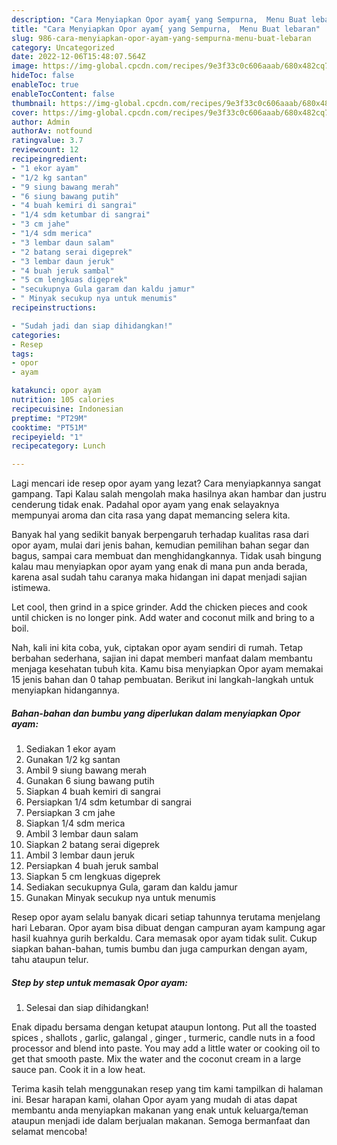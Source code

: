 ```yaml
---
description: "Cara Menyiapkan Opor ayam{ yang Sempurna,  Menu Buat lebaran"
title: "Cara Menyiapkan Opor ayam{ yang Sempurna,  Menu Buat lebaran"
slug: 986-cara-menyiapkan-opor-ayam-yang-sempurna-menu-buat-lebaran
category: Uncategorized
date: 2022-12-06T15:48:07.564Z
image: https://img-global.cpcdn.com/recipes/9e3f33c0c606aaab/680x482cq70/opor-ayam-foto-resep-utama.jpg
hideToc: false
enableToc: true
enableTocContent: false
thumbnail: https://img-global.cpcdn.com/recipes/9e3f33c0c606aaab/680x482cq70/opor-ayam-foto-resep-utama.jpg
cover: https://img-global.cpcdn.com/recipes/9e3f33c0c606aaab/680x482cq70/opor-ayam-foto-resep-utama.jpg
author: Admin
authorAv: notfound
ratingvalue: 3.7
reviewcount: 12
recipeingredient:
- "1 ekor ayam"
- "1/2 kg santan"
- "9 siung bawang merah"
- "6 siung bawang putih"
- "4 buah kemiri di sangrai"
- "1/4 sdm ketumbar di sangrai"
- "3 cm jahe"
- "1/4 sdm merica"
- "3 lembar daun salam"
- "2 batang serai digeprek"
- "3 lembar daun jeruk"
- "4 buah jeruk sambal"
- "5 cm lengkuas digeprek"
- "secukupnya Gula garam dan kaldu jamur"
- " Minyak secukup nya untuk menumis"
recipeinstructions:

- "Sudah jadi dan siap dihidangkan!"
categories:
- Resep
tags:
- opor
- ayam

katakunci: opor ayam 
nutrition: 105 calories
recipecuisine: Indonesian
preptime: "PT29M"
cooktime: "PT51M"
recipeyield: "1"
recipecategory: Lunch

---
```



Lagi mencari ide resep opor ayam yang lezat? Cara menyiapkannya sangat gampang. Tapi Kalau salah mengolah maka hasilnya akan hambar dan justru cenderung tidak enak. Padahal opor ayam yang enak selayaknya mempunyai aroma dan cita rasa yang dapat memancing selera kita.


Banyak hal yang sedikit banyak berpengaruh terhadap kualitas rasa dari opor ayam, mulai dari jenis bahan, kemudian pemilihan bahan segar dan bagus, sampai cara membuat dan menghidangkannya. Tidak usah bingung kalau mau menyiapkan opor ayam yang enak di mana pun anda berada, karena asal sudah tahu caranya maka hidangan ini dapat menjadi sajian istimewa.

Let cool, then grind in a spice grinder. Add the chicken pieces and cook until chicken is no longer pink. Add water and coconut milk and bring to a boil.


Nah, kali ini kita coba, yuk, ciptakan opor ayam sendiri di rumah. Tetap berbahan sederhana, sajian ini dapat memberi manfaat dalam membantu menjaga kesehatan tubuh kita. Kamu bisa menyiapkan Opor ayam memakai 15 jenis bahan dan 0 tahap pembuatan. Berikut ini langkah-langkah untuk menyiapkan hidangannya.

<!--inarticleads1-->

##### Bahan-bahan dan bumbu yang diperlukan dalam menyiapkan Opor ayam:

1. Sediakan 1 ekor ayam
1. Gunakan 1/2 kg santan
1. Ambil 9 siung bawang merah
1. Gunakan 6 siung bawang putih
1. Siapkan 4 buah kemiri di sangrai
1. Persiapkan 1/4 sdm ketumbar di sangrai
1. Persiapkan 3 cm jahe
1. Siapkan 1/4 sdm merica
1. Ambil 3 lembar daun salam
1. Siapkan 2 batang serai digeprek
1. Ambil 3 lembar daun jeruk
1. Persiapkan 4 buah jeruk sambal
1. Siapkan 5 cm lengkuas digeprek
1. Sediakan secukupnya Gula, garam dan kaldu jamur
1. Gunakan  Minyak secukup nya untuk menumis


Resep opor ayam selalu banyak dicari setiap tahunnya terutama menjelang hari Lebaran. Opor ayam bisa dibuat dengan campuran ayam kampung agar hasil kuahnya gurih berkaldu. Cara memasak opor ayam tidak sulit. Cukup siapkan bahan-bahan, tumis bumbu dan juga campurkan dengan ayam, tahu ataupun telur. 

<!--inarticleads2-->

##### Step by step untuk memasak Opor ayam:


1. Selesai dan siap dihidangkan!

Enak dipadu bersama dengan ketupat ataupun lontong. Put all the toasted spices , shallots , garlic, galangal , ginger , turmeric, candle nuts in a food processor and blend into paste. You may add a little water or cooking oil to get that smooth paste. Mix the water and the coconut cream in a large sauce pan. Cook it in a low heat. 

Terima kasih telah menggunakan resep yang tim kami tampilkan di halaman ini. Besar harapan kami, olahan Opor ayam yang mudah di atas dapat membantu anda menyiapkan makanan yang enak untuk keluarga/teman ataupun menjadi ide dalam berjualan makanan. Semoga bermanfaat dan selamat mencoba!
